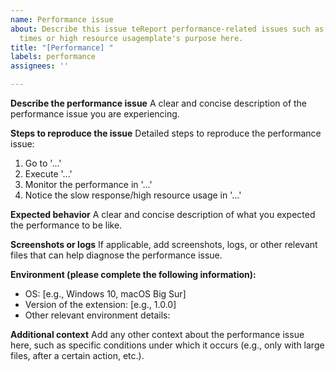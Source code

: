 ```yaml
---
name: Performance issue
about: Describe this issue teReport performance-related issues such as slow response
  times or high resource usagemplate's purpose here.
title: "[Performance] "
labels: performance
assignees: ''

---
```


**Describe the performance issue**
A clear and concise description of the performance issue you are experiencing.

**Steps to reproduce the issue**
Detailed steps to reproduce the performance issue:
1. Go to '...'
2. Execute '...'
3. Monitor the performance in '...'
4. Notice the slow response/high resource usage in '...'

**Expected behavior**
A clear and concise description of what you expected the performance to be like.

**Screenshots or logs**
If applicable, add screenshots, logs, or other relevant files that can help diagnose the performance issue.

**Environment (please complete the following information):**
- OS: [e.g., Windows 10, macOS Big Sur]
- Version of the extension: [e.g., 1.0.0]
- Other relevant environment details:

**Additional context**
Add any other context about the performance issue here, such as specific conditions under which it occurs (e.g., only with large files, after a certain action, etc.).
